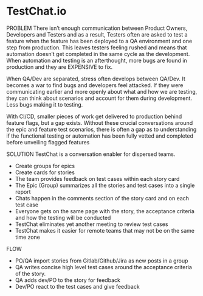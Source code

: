 # TestChat.io

PROBLEM
There isn’t enough communication between Product Owners, Developers and Testers and as a result, Testers often are asked to test a feature when the feature has been deployed to a QA environment and one step from production. This leaves testers feeling rushed and means that automation doesn’t get completed in the same cycle as the development. When automation and testing is an afterthought, more bugs are found in production and they are EXPENSIVE to fix. 

When QA/Dev are separated, stress often develops between QA/Dev. It becomes a war to find bugs and developers feel attacked. If they were communicating earlier and more openly about what and how we are testing, they can think about scenarios and account for them during development. Less bugs making it to testing.

With CI/CD, smaller pieces of work get delivered to production behind feature flags, but a gap exists. Without these crucial conversations around the epic and feature test scenarios, there is often a gap as to understanding if the functional testing or automation has been fully vetted and completed before unveiling flagged features


SOLUTION
TestChat is a conversation enabler for dispersed teams.
- Create groups for epics
- Create cards for stories
- The team provides feedback on test cases within each story card
- The Epic (Group) summarizes all the stories and test cases into a single report
- Chats happen in the comments section of the story card and on each test case
- Everyone gets on the same page with the story, the acceptance criteria and how the testing will be conducted 
- TestChat eliminates yet another meeting to review test cases
- TestChat makes it easier for remote teams that may not be on the same time zone 

FLOW
- PO/QA import stories from Gitlab/Github/Jira as new posts in a group
- QA writes concise high level test cases around the acceptance criteria of the story.
- QA adds dev/PO to the story for feedback
- Dev/PO react to the test cases and give feedback
